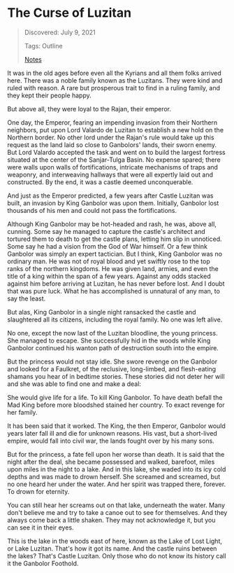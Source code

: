 # The Curse of Luzitan
> Discovered: July 9, 2021
>
> Tags: Outline
>
> [Notes](./notes.md)

It was in the old ages before even all the Kyrians and all them folks arrived here. There was a noble family known as the Luzitans. They were kind and ruled with reason. A rare but prosperous trait to find in a ruling family, and they kept their people happy.

But above all, they were loyal to the Rajan, their emperor.

One day, the Emperor, fearing an impending invasion from their Northern neighbors, put upon Lord Valardo de Luzitan to establish a new hold on the Northern border. No other lord under the Rajan's rule would take up this request as the land laid so close to Ganbolors' lands, their sworn enemy. But Lord Valardo accepted the task and went on to build the largest fortress situated at the center of the Sanjar-Tulga Basin. No expense spared; there were walls upon walls of fortifications, intricate mechanisms of traps and weaponry, and interweaving hallways that were all expertly laid out and constructed. By the end, it was a castle deemed unconquerable.

And just as the Emperor predicted, a few years after Castle Luzitan was built, an invasion by King Ganbolor was upon them. Initially, Ganbolor lost thousands of his men and could not pass the fortifications.

Although King Ganbolor may be hot-headed and rash, he was, above all, cunning. Some say he managed to capture the castle's architect and tortured them to death to get the castle plans, letting him slip in unnoticed. Some say he had a vision from the God of War himself. Or a few think Ganbolor was simply an expert tactician. But I think, King Ganbolor was no ordinary man. He was not of royal blood and yet swiftly rose to the top ranks of the northern kingdoms. He was given land, armies, and even the title of a king within the span of a few years. Against any odds stacked against him before arriving at Luzitan, he has never before lost. And I doubt that was pure luck. What he has accomplished is unnatural of any man, to say the least.

But alas, King Ganbolor in a single night ransacked the castle and slaughtered all its citizens, including the royal family. No one was left alive.

No one, except the now last of the Luzitan bloodline, the young princess. She managed to escape. She successfully hid in the woods while King Ganbolor continued his wanton path of destruction south into the empire.

But the princess would not stay idle. She swore revenge on the Ganbolor and looked for a Faulkret, of the reclusive, long-limbed, and flesh-eating shamans you hear of in bedtime stories. These stories did not deter her will and she was able to find one and make a deal:

She would give life for a life. To kill King Ganbolor. To have death befall the Mad King before more bloodshed stained her country. To exact revenge for her family.

It has been said that it worked. The King, the then Emperor, Ganbolor would years later fall ill and die for unknown reasons. His vast, but a short-lived empire, would fall into civil war, the lands fought over by his many sons.

But for the princess, a fate fell upon her worse than death. It is said that the night after the deal, she became possessed and walked, barefoot, miles upon miles in the night to a lake. And in this lake, she waded into its icy cold depths and was made to drown herself. She screamed and screamed, but no one heard her under the water. And her spirit was trapped there, forever. To drown for eternity.

You can still hear her screams out on that lake, underneath the water. Many don't believe me and try to take a canoe out to see for themselves. And they always come back a little shaken. They may not acknowledge it, but you can see it in their eyes.

This is the lake in the woods east of here, known as the Lake of Lost Light, or Lake Luzitan. That's how it got its name. And the castle ruins between the lakes? That's Castle Luzitan. Only those who do not know its history call it the Ganbolor Foothold.

